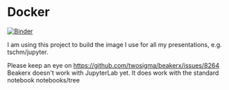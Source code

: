 # Docker
[![Binder](https://mybinder.org/badge_logo.svg)](https://gke.mybinder.org/v2/gh/tschm/docker/master?filepath=work)

I am using this project to build the image I use for all my presentations, e.g. tschm/jupyter. 

Please keep an eye on https://github.com/twosigma/beakerx/issues/8264
Beakerx doesn't work with JupyterLab yet. It does work with the standard notebook notebooks/tree